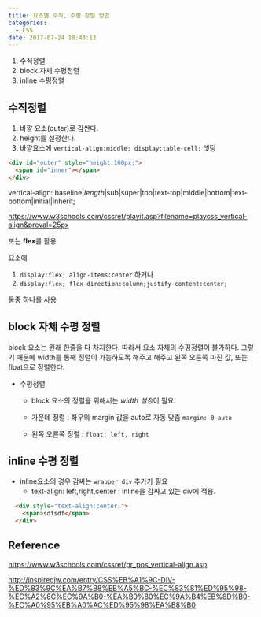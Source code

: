 ```yaml
---
title: 요소별 수직, 수평 정렬 방법
categories:
  - CSS
date: 2017-07-24 18:43:13
---
```


1. 수직정렬
2. block 자체 수평정렬
3. inline 수평정렬

## 수직정렬

1. 바깥 요소(outer)로 감싼다.
2. height를 설정한다.
3. 바깥요소에 `vertical-align:middle; display:table-cell;` 셋팅

````html
<div id="outer" style="height:100px;">
  <span id="inner"></span>
</div>
````

vertical-align: baseline|*length*|sub|super|top|text-top|middle|bottom|text-bottom|initial|inherit;

https://www.w3schools.com/cssref/playit.asp?filename=playcss_vertical-align&preval=25px

또는 **flex**를 활용

요소에 

1.  `display:flex; align-items:center`  하거나 
2. `display:flex; flex-direction:column;justify-content:center;` 

둘중 하나를 사용

## block 자체 수평 정렬

block 요소는 원래 한줄을 다 차지한다. 따라서 요소 자체의 수평정렬이 불가하다. 그렇기 때문에 width를 통해 정렬이 가능하도록 해주고 해주고 왼쪽 오른쪽 마진 값, 또는 float으로 정렬한다.

- 수평정렬
  - block 요소의 정렬을 위해서는 *width 설정*이 필요.

  - 가운데 정렬 : 좌우의 margin 값을 auto로 자동 맞춤 `margin: 0 auto`
  - 왼쪽 오른쪽 정렬 : `float: left, right`

## inline 수평 정렬

- inline요소의 경우 감싸는 `wrapper div` 추가가 필요
  - text-align: left,right,center : inline을 감싸고 있는 div에 적용.

````html
  <div style="text-align:center;">
    <span>sdfsdf</span>
  </div>
````




## Reference

https://www.w3schools.com/cssref/pr_pos_vertical-align.asp

http://inspiredjw.com/entry/CSS%EB%A1%9C-DIV-%ED%83%9C%EA%B7%B8%EB%A5%BC-%EC%83%81%ED%95%98-%EC%A2%8C%EC%9A%B0-%EA%B0%80%EC%9A%B4%EB%8D%B0-%EC%A0%95%EB%A0%AC%ED%95%98%EA%B8%B0
